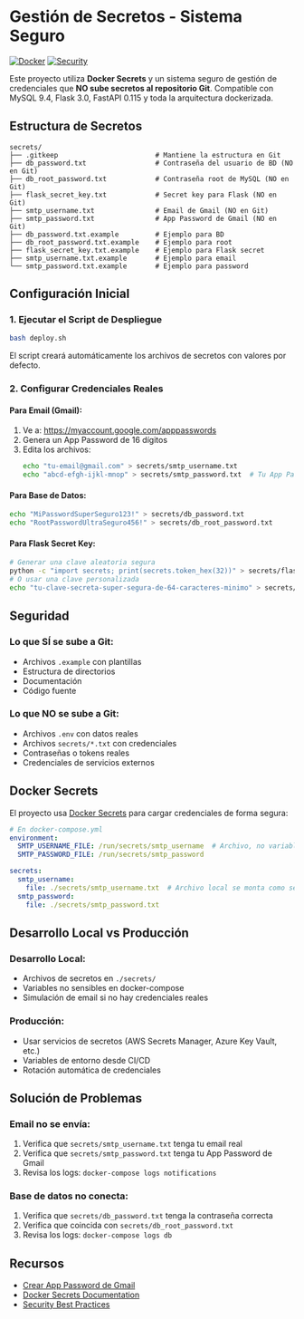 # Gestión de Secretos - Sistema Seguro

[![Docker](https://img.shields.io/badge/Docker-Secrets-blue?logo=docker)](https://docs.docker.com/engine/swarm/secrets/)
[![Security](https://img.shields.io/badge/Security-Enabled-green?logo=shield)](https://security.com/)

Este proyecto utiliza **Docker Secrets** y un sistema seguro de gestión de credenciales que **NO sube secretos al repositorio Git**. Compatible con MySQL 9.4, Flask 3.0, FastAPI 0.115 y toda la arquitectura dockerizada.

## Estructura de Secretos

```
secrets/
├── .gitkeep                        # Mantiene la estructura en Git
├── db_password.txt                 # Contraseña del usuario de BD (NO en Git)
├── db_root_password.txt            # Contraseña root de MySQL (NO en Git)
├── flask_secret_key.txt            # Secret key para Flask (NO en Git)
├── smtp_username.txt               # Email de Gmail (NO en Git)
├── smtp_password.txt               # App Password de Gmail (NO en Git)
├── db_password.txt.example         # Ejemplo para BD
├── db_root_password.txt.example    # Ejemplo para root
├── flask_secret_key.txt.example    # Ejemplo para Flask secret
├── smtp_username.txt.example       # Ejemplo para email
└── smtp_password.txt.example       # Ejemplo para password
```

## Configuración Inicial

### 1. Ejecutar el Script de Despliegue
```bash
bash deploy.sh
```
El script creará automáticamente los archivos de secretos con valores por defecto.

### 2. Configurar Credenciales Reales

#### Para Email (Gmail):
1. Ve a: https://myaccount.google.com/apppasswords
2. Genera un App Password de 16 dígitos
3. Edita los archivos:
   ```bash
   echo "tu-email@gmail.com" > secrets/smtp_username.txt
   echo "abcd-efgh-ijkl-mnop" > secrets/smtp_password.txt  # Tu App Password real
   ```

#### Para Base de Datos:
```bash
echo "MiPasswordSuperSeguro123!" > secrets/db_password.txt
echo "RootPasswordUltraSeguro456!" > secrets/db_root_password.txt
```

#### Para Flask Secret Key:
```bash
# Generar una clave aleatoria segura
python -c "import secrets; print(secrets.token_hex(32))" > secrets/flask_secret_key.txt
# O usar una clave personalizada
echo "tu-clave-secreta-super-segura-de-64-caracteres-minimo" > secrets/flask_secret_key.txt
```

## Seguridad

### Lo que SÍ se sube a Git:
- Archivos `.example` con plantillas
- Estructura de directorios
- Documentación
- Código fuente

### Lo que NO se sube a Git:
- Archivos `.env` con datos reales
- Archivos `secrets/*.txt` con credenciales
- Contraseñas o tokens reales
- Credenciales de servicios externos

## Docker Secrets

El proyecto usa [Docker Secrets](https://docs.docker.com/engine/swarm/secrets/) para cargar credenciales de forma segura:

```yaml
# En docker-compose.yml
environment:
  SMTP_USERNAME_FILE: /run/secrets/smtp_username  # Archivo, no variable directa
  SMTP_PASSWORD_FILE: /run/secrets/smtp_password

secrets:
  smtp_username:
    file: ./secrets/smtp_username.txt  # Archivo local se monta como secreto
  smtp_password:
    file: ./secrets/smtp_password.txt
```

## Desarrollo Local vs Producción

### Desarrollo Local:
- Archivos de secretos en `./secrets/`
- Variables no sensibles en docker-compose
- Simulación de email si no hay credenciales reales

### Producción:
- Usar servicios de secretos (AWS Secrets Manager, Azure Key Vault, etc.)
- Variables de entorno desde CI/CD
- Rotación automática de credenciales

## Solución de Problemas

### Email no se envía:
1. Verifica que `secrets/smtp_username.txt` tenga tu email real
2. Verifica que `secrets/smtp_password.txt` tenga tu App Password de Gmail
3. Revisa los logs: `docker-compose logs notifications`

### Base de datos no conecta:
1. Verifica que `secrets/db_password.txt` tenga la contraseña correcta
2. Verifica que coincida con `secrets/db_root_password.txt`
3. Revisa los logs: `docker-compose logs db`

## Recursos

- [Crear App Password de Gmail](https://support.google.com/accounts/answer/185833)
- [Docker Secrets Documentation](https://docs.docker.com/engine/swarm/secrets/)
- [Security Best Practices](https://docs.docker.com/develop/security-best-practices/)